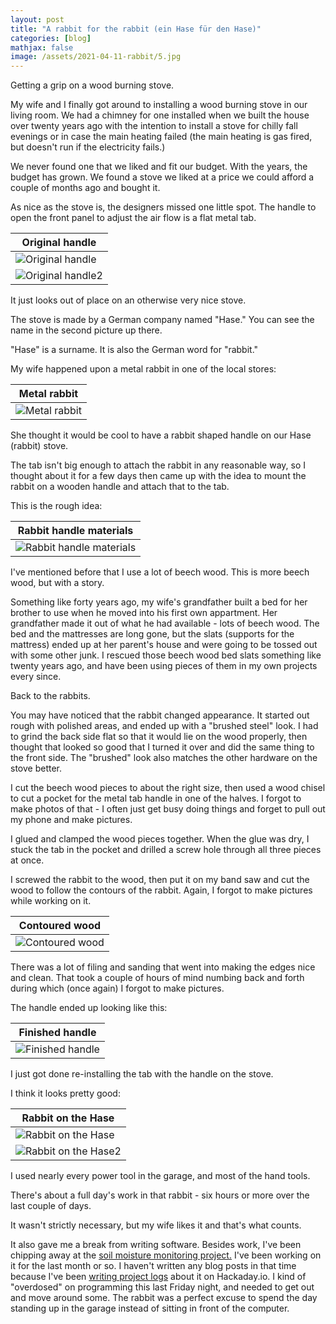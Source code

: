 ```yaml
---
layout: post
title: "A rabbit for the rabbit (ein Hase für den Hase)"
categories: [blog]
mathjax: false
image: /assets/2021-04-11-rabbit/5.jpg
---
```

Getting a grip on a wood burning stove.

My wife and I finally got around to installing a wood burning stove in our living room.  We had a chimney for one installed when we built the house over twenty years ago with the intention to install a stove for chilly fall evenings or in case the main heating failed (the main heating is gas fired, but doesn't run if the electricity fails.)

We never found one that we liked and fit our budget.  With the years, the budget has grown.  We found a stove we liked at a price we could afford a couple of months ago and bought it.

As nice as the stove is, the designers missed one little spot.  The handle to open the front panel to adjust the air flow is a flat metal tab.

|Original handle|
|---------------|
|![Original handle](/assets/2021-04-11-rabbit/1.jpg)|
|![Original handle2](/assets/2021-04-11-rabbit/2.jpg)|

It just looks out of place on an otherwise very nice stove.

The stove is made by a German company named "Hase."  You can see the name in the second picture up there.

"Hase" is a surname.  It is also the German word for "rabbit."

My wife happened upon a metal rabbit in one of the local stores:

|Metal rabbit|
|------|
|![Metal rabbit](/assets/2021-04-11-rabbit/3.jpg)|

She thought it would be cool to have a rabbit shaped handle on our Hase (rabbit) stove.

The tab isn't big enough to attach the rabbit in any reasonable way, so I thought about it for a few days then came up with the idea to mount the rabbit on a wooden handle and attach that to the tab.

This is the rough idea:

|Rabbit handle materials|
|------|
|![Rabbit handle materials](/assets/2021-04-11-rabbit/4.jpg)|

I've mentioned before that I use a lot of beech wood.  This is more beech wood, but with a story.

Something like forty years ago, my wife's grandfather built a bed for her brother to use when he moved into his first own appartment.  Her grandfather made it out of what he had available - lots of beech wood.  The bed and the mattresses are long gone, but the slats (supports for the mattress) ended up at her parent's house and were going to be tossed out with some other junk.  I rescued those beech wood bed slats something like twenty years ago, and have been using pieces of them in my own projects every since.

Back to the rabbits.

You may have noticed that the rabbit changed appearance.  It started out rough with polished areas, and ended up with a "brushed steel" look.  I had to grind the back side flat so that it would lie on the wood properly, then thought that looked so good that I turned it over and did the same thing to the front side. The "brushed" look also matches the other hardware on the stove better.

I cut the beech wood pieces to about the right size, then used a wood chisel to cut a pocket for the metal tab handle in one of the halves.  I forgot to make photos of that - I often just get busy doing things and forget to pull out my phone and make pictures.

I glued and clamped the wood pieces together.  When the glue was dry, I stuck the tab in the pocket and drilled a screw hole through all three pieces at once.

I screwed the rabbit to the wood, then put it on my band saw and cut the wood to follow the contours of the rabbit.  Again, I forgot to make pictures while working on it.

|Contoured wood|
|------|
|![Contoured wood](/assets/2021-04-11-rabbit/5.jpg)|

There was a lot of filing and sanding that went into making the edges nice and clean.  That took a couple of hours of mind numbing back and forth during which (once again) I forgot to make pictures.

The handle ended up looking like this:

|Finished handle|
|------|
|![Finished handle](/assets/2021-04-11-rabbit/6.jpg)|

I just got done re-installing the tab with the handle on the stove.

I think it looks pretty good:

|Rabbit on the Hase|
|------------------|
|![Rabbit on the Hase](/assets/2021-04-11-rabbit/7.jpg)|
|![Rabbit on the Hase2](/assets/2021-04-11-rabbit/8.jpg)|

I used nearly every power tool in the garage, and most of the hand tools.  

There's about a full day's work in that rabbit - six hours or more over the last couple of days.  

It wasn't strictly necessary, but my wife likes it and that's  what counts.  

It also gave me a break from writing software.  Besides work, I've been chipping away at the [soil moisture monitoring project.](soilmoisture-toc)  I've been working on it for the last month or so.  I haven't written any blog posts in that time because I've been [writing project logs](https://hackaday.io/project/178004-soil-moisture-monitoring-in-a-flower-garden) about it on Hackaday.io.  I kind of "overdosed" on programming this last Friday night, and needed to get out and move around some. The rabbit was a perfect excuse to spend the day standing up in the garage instead of sitting in front of the computer.

